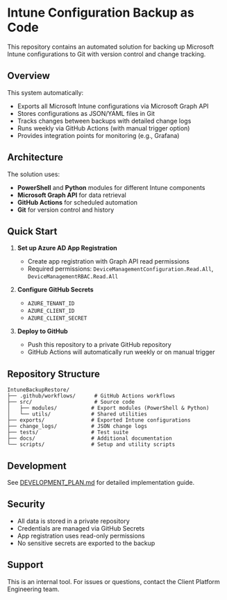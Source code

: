 # Intune Configuration Backup as Code

This repository contains an automated solution for backing up Microsoft Intune configurations to Git with version control and change tracking.

## Overview

This system automatically:
- Exports all Microsoft Intune configurations via Microsoft Graph API
- Stores configurations as JSON/YAML files in Git
- Tracks changes between backups with detailed change logs
- Runs weekly via GitHub Actions (with manual trigger option)
- Provides integration points for monitoring (e.g., Grafana)

## Architecture

The solution uses:
- **PowerShell** and **Python** modules for different Intune components
- **Microsoft Graph API** for data retrieval
- **GitHub Actions** for scheduled automation
- **Git** for version control and history

## Quick Start

1. **Set up Azure AD App Registration**
   - Create app registration with Graph API read permissions
   - Required permissions: `DeviceManagementConfiguration.Read.All`, `DeviceManagementRBAC.Read.All`

2. **Configure GitHub Secrets**
   - `AZURE_TENANT_ID`
   - `AZURE_CLIENT_ID`
   - `AZURE_CLIENT_SECRET`

3. **Deploy to GitHub**
   - Push this repository to a private GitHub repository
   - GitHub Actions will automatically run weekly or on manual trigger

## Repository Structure

```
IntuneBackupRestore/
├── .github/workflows/      # GitHub Actions workflows
├── src/                    # Source code
│   ├── modules/           # Export modules (PowerShell & Python)
│   └── utils/             # Shared utilities
├── exports/               # Exported Intune configurations
├── change_logs/           # JSON change logs
├── tests/                 # Test suite
├── docs/                  # Additional documentation
└── scripts/               # Setup and utility scripts
```

## Development

See [DEVELOPMENT_PLAN.md](DEVELOPMENT_PLAN.md) for detailed implementation guide.

## Security

- All data is stored in a private repository
- Credentials are managed via GitHub Secrets
- App registration uses read-only permissions
- No sensitive secrets are exported to the backup

## Support

This is an internal tool. For issues or questions, contact the Client Platform Engineering team.

